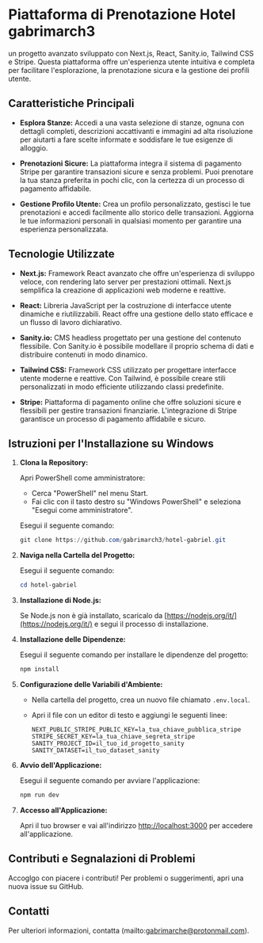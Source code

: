 # Piattaforma di Prenotazione Hotel gabrimarch3

un progetto avanzato sviluppato con Next.js, React, Sanity.io, Tailwind CSS e Stripe. Questa piattaforma offre un'esperienza utente intuitiva e completa per facilitare l'esplorazione, la prenotazione sicura e la gestione dei profili utente.

## Caratteristiche Principali

- **Esplora Stanze:** Accedi a una vasta selezione di stanze, ognuna con dettagli completi, descrizioni accattivanti e immagini ad alta risoluzione per aiutarti a fare scelte informate e soddisfare le tue esigenze di alloggio.

- **Prenotazioni Sicure:** La piattaforma integra il sistema di pagamento Stripe per garantire transazioni sicure e senza problemi. Puoi prenotare la tua stanza preferita in pochi clic, con la certezza di un processo di pagamento affidabile.

- **Gestione Profilo Utente:** Crea un profilo personalizzato, gestisci le tue prenotazioni e accedi facilmente allo storico delle transazioni. Aggiorna le tue informazioni personali in qualsiasi momento per garantire una esperienza personalizzata.

## Tecnologie Utilizzate

- **Next.js:** Framework React avanzato che offre un'esperienza di sviluppo veloce, con rendering lato server per prestazioni ottimali. Next.js semplifica la creazione di applicazioni web moderne e reattive.

- **React:** Libreria JavaScript per la costruzione di interfacce utente dinamiche e riutilizzabili. React offre una gestione dello stato efficace e un flusso di lavoro dichiarativo.

- **Sanity.io:** CMS headless progettato per una gestione del contenuto flessibile. Con Sanity.io è possibile modellare il proprio schema di dati e distribuire contenuti in modo dinamico.

- **Tailwind CSS:** Framework CSS utilizzato per progettare interfacce utente moderne e reattive. Con Tailwind, è possibile creare stili personalizzati in modo efficiente utilizzando classi predefinite.

- **Stripe:** Piattaforma di pagamento online che offre soluzioni sicure e flessibili per gestire transazioni finanziarie. L'integrazione di Stripe garantisce un processo di pagamento affidabile e sicuro.

## Istruzioni per l'Installazione su Windows

1. **Clona la Repository:**

    Apri PowerShell come amministratore:
    - Cerca "PowerShell" nel menu Start.
    - Fai clic con il tasto destro su "Windows PowerShell" e seleziona "Esegui come amministratore".

    Esegui il seguente comando:

    ```powershell
    git clone https://github.com/gabrimarch3/hotel-gabriel.git
    ```

2. **Naviga nella Cartella del Progetto:**

    Esegui il seguente comando:

    ```powershell
    cd hotel-gabriel
    ```

3. **Installazione di Node.js:**

    Se Node.js non è già installato, scaricalo da [https://nodejs.org/it/](https://nodejs.org/it/) e segui il processo di installazione.

4. **Installazione delle Dipendenze:**

    Esegui il seguente comando per installare le dipendenze del progetto:

    ```powershell
    npm install
    ```

5. **Configurazione delle Variabili d'Ambiente:**

    - Nella cartella del progetto, crea un nuovo file chiamato `.env.local`.
    - Apri il file con un editor di testo e aggiungi le seguenti linee:

        ```env
        NEXT_PUBLIC_STRIPE_PUBLIC_KEY=la_tua_chiave_pubblica_stripe
        STRIPE_SECRET_KEY=la_tua_chiave_segreta_stripe
        SANITY_PROJECT_ID=il_tuo_id_progetto_sanity
        SANITY_DATASET=il_tuo_dataset_sanity
        ```

6. **Avvio dell'Applicazione:**

    Esegui il seguente comando per avviare l'applicazione:

    ```powershell
    npm run dev
    ```

7. **Accesso all'Applicazione:**

    Apri il tuo browser e vai all'indirizzo [http://localhost:3000](http://localhost:3000) per accedere all'applicazione.

## Contributi e Segnalazioni di Problemi

Accoglgo con piacere i contributi! Per problemi o suggerimenti, apri una nuova issue su GitHub.

## Contatti

Per ulteriori informazioni, contatta (mailto:gabrimarche@protonmail.com).
